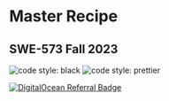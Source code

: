 # Master Recipe

## SWE-573 Fall 2023


![code style: black](https://img.shields.io/badge/code%20style-black-000000.svg)
![code style: prettier](https://img.shields.io/badge/code_style-prettier-ff69b4.svg)

[![DigitalOcean Referral Badge](https://web-platforms.sfo2.cdn.digitaloceanspaces.com/WWW/Badge%201.svg)](https://www.digitalocean.com/?refcode=c1f35c98ce91&utm_campaign=Referral_Invite&utm_medium=Referral_Program&utm_source=badge)
